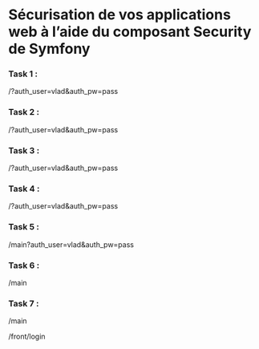 Sécurisation de vos applications web à l’aide du composant Security de Symfony
====

### Task 1 :

/?auth_user=vlad&auth_pw=pass

### Task 2 :

/?auth_user=vlad&auth_pw=pass

### Task 3 :

/?auth_user=vlad&auth_pw=pass

### Task 4 :

/?auth_user=vlad&auth_pw=pass

### Task 5 :

/main?auth_user=vlad&auth_pw=pass

### Task 6 :
/main

### Task 7 :

/main

/front/login
